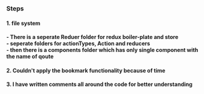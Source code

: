 <h3>Steps</h3>
<h4>1. file system</h4>
<h4>- There is a seperate Reduer folder for redux boiler-plate and store<br> - seperate folders for actionTypes, Action and reducers<br> - then there is a components folder which has only single component with the name of qoute</h4>
<h4>2. Couldn't apply the bookmark functionality because of time</h4>
<h4>3. I have written comments all around the code for better understanding</h4>
